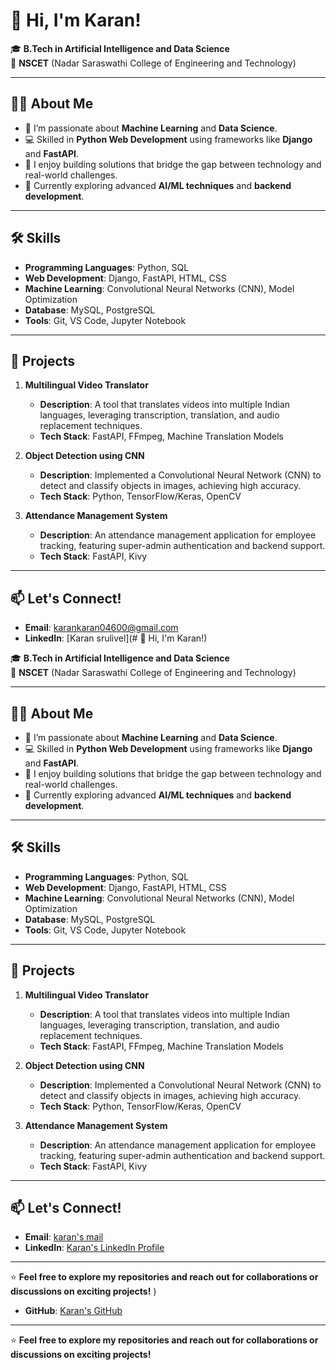 # 👋 Hi, I'm Karan!

🎓 **B.Tech in Artificial Intelligence and Data Science**  
📍 **NSCET** (Nadar Saraswathi College of Engineering and Technology)  

---

## 👨‍💻 About Me  
- 🌟 I’m passionate about **Machine Learning** and **Data Science**.  
- 💻 Skilled in **Python Web Development** using frameworks like **Django** and **FastAPI**.  
- 🚀 I enjoy building solutions that bridge the gap between technology and real-world challenges.  
- 🌱 Currently exploring advanced **AI/ML techniques** and **backend development**.  

---

## 🛠️ Skills  
- **Programming Languages**: Python, SQL  
- **Web Development**: Django, FastAPI, HTML, CSS  
- **Machine Learning**: Convolutional Neural Networks (CNN), Model Optimization  
- **Database**: MySQL, PostgreSQL  
- **Tools**: Git, VS Code, Jupyter Notebook  

---

## 🌟 Projects  
1. **Multilingual Video Translator**  
   - **Description**: A tool that translates videos into multiple Indian languages, leveraging transcription, translation, and audio replacement techniques.  
   - **Tech Stack**: FastAPI, FFmpeg, Machine Translation Models  

2. **Object Detection using CNN**  
   - **Description**: Implemented a Convolutional Neural Network (CNN) to detect and classify objects in images, achieving high accuracy.  
   - **Tech Stack**: Python, TensorFlow/Keras, OpenCV  

3. **Attendance Management System**  
   - **Description**: An attendance management application for employee tracking, featuring super-admin authentication and backend support.  
   - **Tech Stack**: FastAPI, Kivy  

---

## 📫 Let's Connect!  
- **Email**: [karankaran04600@gmail.com](mailto:karankaran04600@dgmail.com)  
- **LinkedIn**: [Karan srulivel](# 👋 Hi, I'm Karan!)

🎓 **B.Tech in Artificial Intelligence and Data Science**  
📍 **NSCET** (Nadar Saraswathi College of Engineering and Technology)  

---

## 👨‍💻 About Me  
- 🌟 I’m passionate about **Machine Learning** and **Data Science**.  
- 💻 Skilled in **Python Web Development** using frameworks like **Django** and **FastAPI**.  
- 🚀 I enjoy building solutions that bridge the gap between technology and real-world challenges.  
- 🌱 Currently exploring advanced **AI/ML techniques** and **backend development**.  

---

## 🛠️ Skills  
- **Programming Languages**: Python, SQL  
- **Web Development**: Django, FastAPI, HTML, CSS  
- **Machine Learning**: Convolutional Neural Networks (CNN), Model Optimization  
- **Database**: MySQL, PostgreSQL  
- **Tools**: Git, VS Code, Jupyter Notebook  

---

## 🌟 Projects  
1. **Multilingual Video Translator**  
   - **Description**: A tool that translates videos into multiple Indian languages, leveraging transcription, translation, and audio replacement techniques.  
   - **Tech Stack**: FastAPI, FFmpeg, Machine Translation Models  

2. **Object Detection using CNN**  
   - **Description**: Implemented a Convolutional Neural Network (CNN) to detect and classify objects in images, achieving high accuracy.  
   - **Tech Stack**: Python, TensorFlow/Keras, OpenCV  

3. **Attendance Management System**  
   - **Description**: An attendance management application for employee tracking, featuring super-admin authentication and backend support.  
   - **Tech Stack**: FastAPI, Kivy  

---

## 📫 Let's Connect!  
- **Email**: [karan's mail](mailto:karankaran04600@gmail.com)  
- **LinkedIn**: [Karan's LinkedIn Profile](https://www.linkedin.com/in/karan-surulivel-063163261/)    

---

⭐ **Feel free to explore my repositories and reach out for collaborations or discussions on exciting projects!**
)  
- **GitHub**: [Karan's GitHub](https://github.com/karan-431)  

---

⭐ **Feel free to explore my repositories and reach out for collaborations or discussions on exciting projects!**
